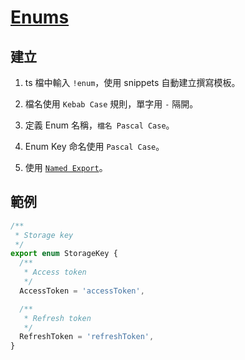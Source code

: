 # [Enums](https://www.typescriptlang.org/docs/handbook/enums.html)

## 建立

1. ts 檔中輸入 `!enum`，使用 snippets 自動建立撰寫模板。

2. 檔名使用 `Kebab Case` 規則，單字用 `-` 隔開。

3. 定義 Enum 名稱，`檔名 Pascal Case`。

4. Enum Key 命名使用 `Pascal Case`。

5. 使用 [`Named Export`](https://developer.mozilla.org/en-US/docs/Web/JavaScript/Reference/Statements/export)。

## 範例

```typescript
/**
 * Storage key
 */
export enum StorageKey {
  /**
   * Access token
   */
  AccessToken = 'accessToken',

  /**
   * Refresh token
   */
  RefreshToken = 'refreshToken',
}
```
